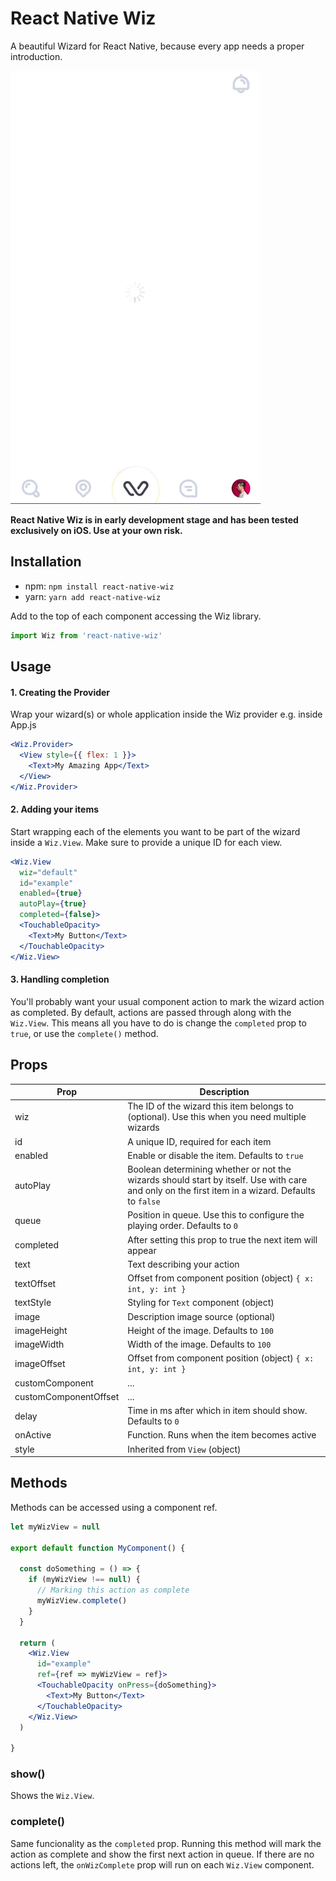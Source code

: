 # React Native Wiz
A beautiful Wizard for React Native, because every app needs a proper introduction.

![React Native Wiz Preview](example/wiz.gif)

**React Native Wiz is in early development stage and has been tested exclusively on iOS. Use at your own risk.**
 
Installation
--- 
* npm: `npm install react-native-wiz`
* yarn: `yarn add react-native-wiz`

Add to the top of each component accessing the Wiz library.

```jsx
import Wiz from 'react-native-wiz'
```
 
Usage
---

#### 1. Creating the Provider
Wrap your wizard(s) or whole application inside the Wiz provider e.g. inside App.js
```jsx
<Wiz.Provider>
  <View style={{ flex: 1 }}>
    <Text>My Amazing App</Text>
  </View>
</Wiz.Provider>
```

#### 2. Adding your items
Start wrapping each of the elements you want to be part of the wizard inside a `Wiz.View`. Make sure to provide a unique ID for each view.
```jsx
<Wiz.View
  wiz="default"
  id="example"
  enabled={true}
  autoPlay={true}
  completed={false}>
  <TouchableOpacity>
    <Text>My Button</Text>
  </TouchableOpacity>
</Wiz.View>
```

#### 3. Handling completion
You'll probably want your usual component action to mark the wizard action as completed. By default, actions are passed through along with the `Wiz.View`. This means all you have to do is change the `completed` prop to `true`, or use the `complete()` method.

Props
---

| Prop          | Description   |
| ------------- | ------------- |
| wiz           | The ID of the wizard this item belongs to (optional). Use this when you need multiple wizards |
| id            | A unique ID, required for each item |
| enabled       | Enable or disable the item. Defaults to `true` |
| autoPlay      | Boolean determining whether or not the wizards should start by itself. Use with care and only on the first item in a wizard. Defaults to `false` | 
| queue         | Position in queue. Use this to configure the playing order. Defaults to `0` |
| completed     | After setting this prop to true the next item will appear |
| text          | Text describing your action |
| textOffset    | Offset from component position (object) `{ x: int, y: int }` |
| textStyle     | Styling for `Text` component (object) |
| image         | Description image source (optional) |
| imageHeight   | Height of the image. Defaults to `100` |
| imageWidth    | Width of the image. Defaults to `100` |
| imageOffset   | Offset from component position (object) `{ x: int, y: int }` |
| customComponent | ... |
| customComponentOffset | ... |
| delay         | Time in ms after which in item should show. Defaults to `0` |
| onActive      | Function. Runs when the item becomes active |
| style         | Inherited from `View` (object) |

Methods
---

Methods can be accessed using a component ref.

```jsx
let myWizView = null

export default function MyComponent() {

  const doSomething = () => {
    if (myWizView !== null) {
      // Marking this action as complete
      myWizView.complete()
    }
  }

  return (
    <Wiz.View  
      id="example"
      ref={ref => myWizView = ref}>
      <TouchableOpacity onPress={doSomething}>
        <Text>My Button</Text>
      </TouchableOpacity>
    </Wiz.View>
  )

}
```

### show()
Shows the `Wiz.View`.

### complete()
Same funcionality as the `completed` prop. Running this method will mark the action as complete and show the first next action in queue. If there are no actions left, the `onWizComplete` prop will run on each `Wiz.View` component.
